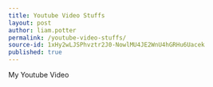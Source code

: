 ```yaml
---
title: Youtube Video Stuffs
layout: post
author: liam.potter
permalink: /youtube-video-stuffs/
source-id: 1xHy2wLJSPhvztr2J0-NowlMU4JE2WnU4hGRHu6Uacek
published: true
---
```

My Youtube Video

